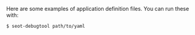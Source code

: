 Here are some examples of application definition files. You can run these
with:

```
$ seot-debugtool path/to/yaml
```
